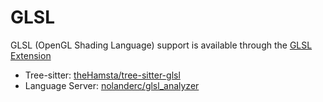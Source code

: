 ﻿# GLSL

GLSL (OpenGL Shading Language) support is available through the [GLSL Extension](https://github.com/CodeOrbit-industries/CodeOrbit/tree/main/extensions/glsl/)

- Tree-sitter: [theHamsta/tree-sitter-glsl](https://github.com/theHamsta/tree-sitter-glsl)
- Language Server: [nolanderc/glsl_analyzer](https://github.com/nolanderc/glsl_analyzer)
